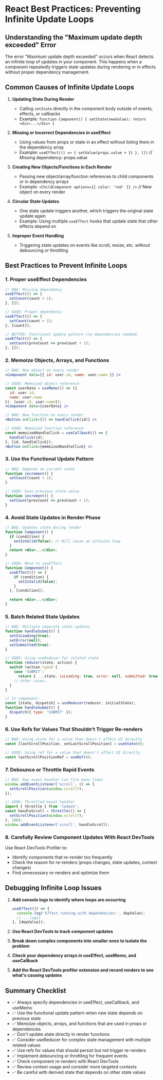 # React Best Practices: Preventing Infinite Update Loops

## Understanding the "Maximum update depth exceeded" Error

The error "Maximum update depth exceeded" occurs when React detects an infinite loop of updates in your component. This happens when a component repeatedly triggers state updates during rendering or in effects without proper dependency management.

## Common Causes of Infinite Update Loops

1. **Updating State During Render**
   - Calling `setState` directly in the component body outside of events, effects, or callbacks
   - Example: `function Component() { setState(newValue); return <div>...</div> }`

2. **Missing or Incorrect Dependencies in useEffect**
   - Using values from props or state in an effect without listing them in the dependency array
   - Example: `useEffect(() => { setValue(props.value + 1) }, [])` // Missing dependency: props.value

3. **Creating New Objects/Functions in Each Render**
   - Passing new object/array/function references to child components or in dependency arrays
   - Example: `<ChildComponent options={{ color: 'red' }} />` // New object on every render

4. **Circular State Updates**
   - One state update triggers another, which triggers the original state update again
   - Example: Using multiple `useEffect` hooks that update state that other effects depend on

5. **Improper Event Handling**
   - Triggering state updates on events like scroll, resize, etc. without debouncing or throttling

## Best Practices to Prevent Infinite Loops

### 1. Proper useEffect Dependencies

```jsx
// BAD: Missing dependency
useEffect(() => {
  setCount(count + 1);
}, []);

// GOOD: Proper dependency
useEffect(() => {
  setCount(count + 1);
}, [count]);

// BETTER: Functional update pattern (no dependencies needed)
useEffect(() => {
  setCount(prevCount => prevCount + 1);
}, []);
```

### 2. Memoize Objects, Arrays, and Functions

```jsx
// BAD: New object on every render
<Component data={{ id: user.id, name: user.name }} />

// GOOD: Memoized object reference
const userData = useMemo(() => ({ 
  id: user.id, 
  name: user.name 
}), [user.id, user.name]);
<Component data={userData} />

// BAD: New function on every render
<Button onClick={() => handleClick(id)} />

// GOOD: Memoized function reference
const memoizedHandleClick = useCallback(() => {
  handleClick(id);
}, [id, handleClick]);
<Button onClick={memoizedHandleClick} />
```

### 3. Use the Functional Update Pattern

```jsx
// BAD: Depends on current state
function increment() {
  setCount(count + 1);
}

// GOOD: Uses previous state value
function increment() {
  setCount(prevCount => prevCount + 1);
}
```

### 4. Avoid State Updates in Render Phase

```jsx
// BAD: Updates state during render
function Component() {
  if (condition) {
    setIsValid(false); // Will cause an infinite loop
  }
  return <div>...</div>;
}

// GOOD: Move to useEffect
function Component() {
  useEffect(() => {
    if (condition) {
      setIsValid(false);
    }
  }, [condition]);
  
  return <div>...</div>;
}
```

### 5. Batch Related State Updates

```jsx
// BAD: Multiple separate state updates
function handleSubmit() {
  setIsLoading(true);
  setError(null);
  setSubmitted(true);
}

// GOOD: Using useReducer for related state
function reducer(state, action) {
  switch (action.type) {
    case 'SUBMIT':
      return { ...state, isLoading: true, error: null, submitted: true };
    // other cases...
  }
}

// In component:
const [state, dispatch] = useReducer(reducer, initialState);
function handleSubmit() {
  dispatch({ type: 'SUBMIT' });
}
```

### 6. Use Refs for Values That Shouldn't Trigger Re-renders

```jsx
// BAD: Using state for a value that doesn't affect UI directly
const [lastScrollPosition, setLastScrollPosition] = useState(0);

// GOOD: Using ref for a value that doesn't affect UI directly
const lastScrollPositionRef = useRef(0);
```

### 7. Debounce or Throttle Rapid Events

```jsx
// BAD: Raw event handler can fire many times
window.addEventListener('scroll', () => {
  setScrollPosition(window.scrollY);
});

// GOOD: Throttled event handler
import { throttle } from 'lodash';
const handleScroll = throttle(() => {
  setScrollPosition(window.scrollY);
}, 100);
window.addEventListener('scroll', handleScroll);
```

### 8. Carefully Review Component Updates With React DevTools

Use React DevTools Profiler to:
- Identify components that re-render too frequently
- Check the reason for re-renders (props changes, state updates, context changes)
- Find unnecessary re-renders and optimize them

## Debugging Infinite Loop Issues

1. **Add console logs to identify where loops are occurring**
   ```jsx
   useEffect(() => {
     console.log('Effect running with dependencies:', depValue);
     // ...logic
   }, [depValue]);
   ```

2. **Use React DevTools to track component updates**

3. **Break down complex components into smaller ones to isolate the problem**

4. **Check your dependency arrays in useEffect, useMemo, and useCallback**

5. **Add the React DevTools profiler extension and record renders to see what's causing updates**

## Summary Checklist

- ✅ Always specify dependencies in useEffect, useCallback, and useMemo
- ✅ Use the functional update pattern when new state depends on previous state
- ✅ Memoize objects, arrays, and functions that are used in props or dependencies
- ✅ Don't update state directly in render functions
- ✅ Consider useReducer for complex state management with multiple related values
- ✅ Use refs for values that should persist but not trigger re-renders
- ✅ Implement debouncing or throttling for frequent events
- ✅ Check component re-renders with React DevTools
- ✅ Review context usage and consider more targeted contexts
- ✅ Be careful with derived state that depends on other state values 